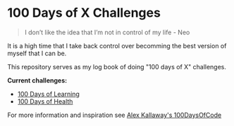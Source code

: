# 100 Days of X Challenges

> I don’t like the idea that I’m not in control of my life - Neo

It is a high time that I take back control over becomming the best version of myself that I can be.

This repository serves as my log book of doing "100 days of X" challenges.

**Current challenges:**

* [100 Days of Learning](2021%20March/100DaysOfLearning/100DaysOfLearning.md)
* [100 Days of Health](2021%20May/100DaysOfHealth/100DaysOfHealth.md)

For more information and inspiration see [Alex Kallaway's 100DaysOfCode](https://www.100daysofcode.com/)
